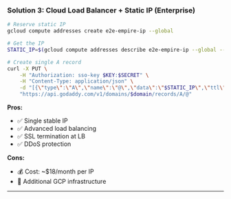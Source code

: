 ### Solution 3: Cloud Load Balancer + Static IP (Enterprise)

```bash
# Reserve static IP
gcloud compute addresses create e2e-empire-ip --global

# Get the IP
STATIC_IP=$(gcloud compute addresses describe e2e-empire-ip --global --format="value(address)")

# Create single A record
curl -X PUT \
    -H "Authorization: sso-key $KEY:$SECRET" \
    -H "Content-Type: application/json" \
    -d "[{\"type\":\"A\",\"name\":\"@\",\"data\":\"$STATIC_IP\",\"ttl\":600}]" \
    "https://api.godaddy.com/v1/domains/$domain/records/A/@"
```

**Pros:**
- ✅ Single stable IP
- ✅ Advanced load balancing
- ✅ SSL termination at LB
- ✅ DDoS protection

**Cons:**
- 💰 Cost: ~$18/month per IP
- 🔧 Additional GCP infrastructure

---
